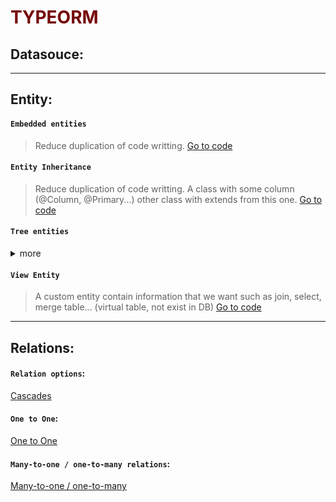 <h1 style="color:#750608">TYPEORM</h1>

## Datasouce:

---

## Entity:

#### `Embedded entities`

> Reduce duplication of code writting.
> <a href='https://github1s.com/thanhtrungvo8401/typeorm-expressjs-typescript/blob/master/src/entity/EmbeddedEntities.ts' >Go to code</a>

#### `Entity Inheritance`

> Reduce duplication of code writting. A class with some column (@Column, @Primary...) other class with extends from this one.
> <a href='https://github1s.com/thanhtrungvo8401/typeorm-expressjs-typescript/blob/master/src/entity/EntitiesInheritance.ts' >Go to code</a>

#### `Tree entities`

<details>
<summary>more</summary>
<blockquote>

Adjacency li
Nested

Materialized Path (aka Path Enumeration)f

Closure table

Working with tree entities

</blockquote>
</details>

#### `View Entity`

> A custom entity contain information that we want such as join, select, merge table... (virtual table, not exist in DB)
> <a href='https://github1s.com/thanhtrungvo8401/typeorm-expressjs-typescript/blob/master/src/entity/ViewEntites.ts' target='_blank' >Go to code</a>

---

## Relations:

#### `Relation options`:

<a href='https://github1s.com/thanhtrungvo8401/typeorm-expressjs-typescript/blob/master/src/relations/cascades.ts' >Cascades</a>

#### `One to One`:

<a href='https://github1s.com/thanhtrungvo8401/typeorm-expressjs-typescript/blob/master/src/relations/oneToOne.ts' >One to One</a>

#### `Many-to-one / one-to-many relations`:

<a href='https://typeorm.io/many-to-one-one-to-many-relations' >Many-to-one / one-to-many</a>
